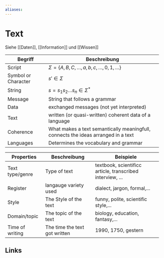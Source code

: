```yaml
---
aliases: 
---
```

# Text 
Siehe [[Daten]], [[Information]] und [[Wissen]]

| Begriff             | Beschreibung                                                                      |
| ------------------- | --------------------------------------------------------------------------------- |
| Script              | $\Sigma=\{A,B,C,\dotso,a,b,c,\dotso,0,1,\dotso\}$                                 |
| Symbol or Character | $s' \in \Sigma$                                                                   |
| String              | $s = s_{1}s_{2}\dotso s_{n}\in \Sigma^{*}$                                        |
| Message             | String that follows a grammar                                                     |
| Data                | exchanged messages (not yet interpreted)                                          |
| Text                | written (or quasi-written) coherent data of a language                            |
| Coherence           | What makes a text semantically meaningfull, connects the ideas arranged in a text |
| Languages           | Determines the vocabulary and grammar                                             |

| Properties      | Beschreibung                  | Beispiele                                                 |
| --------------- | ----------------------------- | --------------------------------------------------------- |
| Text type/genre | Type of text                  | textbook, scientificc article, transcribed interview, ... |
| Register        | langauge variety used         | dialect, jargon, formal,...                               |
| Style           | The Style of the text         | funny, polite, scientific style,...                       |
| Domain/topic    | The topic of the text         | biology, education, fantasy,...                           |
| Time of writing | The time the text got written | 1990, 1750, gestern                                       |

## Links